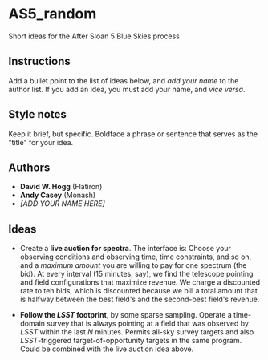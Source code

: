 # AS5_random
Short ideas for the After Sloan 5 Blue Skies process

## Instructions
Add a bullet point to the list of ideas below, and *add your name* to the author list.
If you add an idea, you must add your name, and *vice versa*.

## Style notes
Keep it brief, but specific. Boldface a phrase or sentence that serves as the "title" for your idea.

## Authors
- **David W. Hogg** (Flatiron)
- **Andy Casey** (Monash)
- *[ADD YOUR NAME HERE]*

## Ideas

- Create a **live auction for spectra**. The interface is: Choose your observing conditions and observing time, time constraints, and so on, and a *maximum amount* you are willing to pay for one spectrum (the bid). At every interval (15 minutes, say), we find the telescope pointing and field configurations that maximize revenue. We charge a discounted rate to teh bids, which is discounted because we bill a total amount that is halfway between the best field's and the second-best field's revenue.

- **Follow the *LSST* footprint**, by some sparse sampling. Operate a time-domain survey that is always pointing at a field that was observed by *LSST* within the last *N* minutes. Permits all-sky survey targets and also *LSST*-triggered target-of-opportunity targets in the same program. Could be combined with the live auction idea above.
